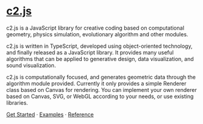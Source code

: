 # [c2.js](http://c2js.org)

c2.js is a JavaScript library for creative coding based on computational geometry, physics simulation, evolutionary algorithm and other modules.

c2.js is written in TypeScript, developed using object-oriented technology, and finally released as a JavaScript library. It provides many useful algorithms that can be applied to generative design, data visualization, and sound visualization.

c2.js is computationally focused, and generates geometric data through the algorithm module provided. Currently it only provides a simple Renderer class based on Canvas for rendering. You can implement your own renderer based on Canvas, SVG, or WebGL according to your needs, or use existing libraries.

[Get Started](http://c2js.org/get-started.html) · [Examples](http://c2js.org/examples.html) · [Reference](http://c2js.org/reference.html)